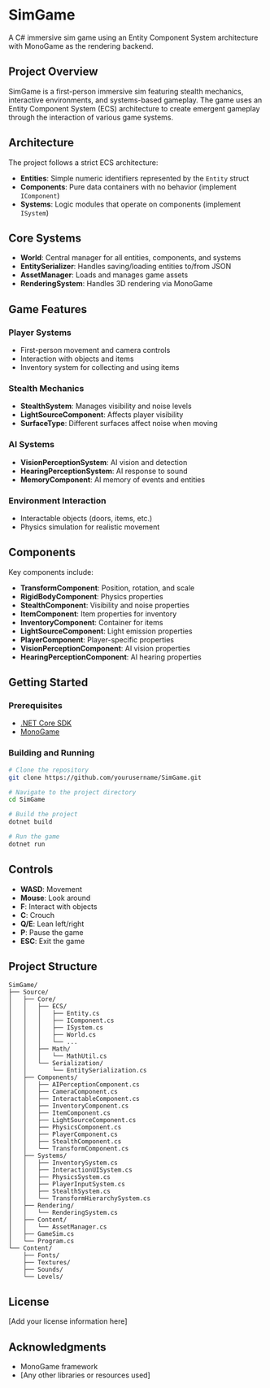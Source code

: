 # SimGame

A C# immersive sim game using an Entity Component System architecture with MonoGame as the rendering backend.

## Project Overview

SimGame is a first-person immersive sim featuring stealth mechanics, interactive environments, and systems-based gameplay. The game uses an Entity Component System (ECS) architecture to create emergent gameplay through the interaction of various game systems.

## Architecture

The project follows a strict ECS architecture:

- **Entities**: Simple numeric identifiers represented by the `Entity` struct
- **Components**: Pure data containers with no behavior (implement `IComponent`)
- **Systems**: Logic modules that operate on components (implement `ISystem`)

## Core Systems

- **World**: Central manager for all entities, components, and systems
- **EntitySerializer**: Handles saving/loading entities to/from JSON
- **AssetManager**: Loads and manages game assets
- **RenderingSystem**: Handles 3D rendering via MonoGame

## Game Features

### Player Systems
- First-person movement and camera controls
- Interaction with objects and items
- Inventory system for collecting and using items

### Stealth Mechanics
- **StealthSystem**: Manages visibility and noise levels
- **LightSourceComponent**: Affects player visibility
- **SurfaceType**: Different surfaces affect noise when moving

### AI Systems
- **VisionPerceptionSystem**: AI vision and detection
- **HearingPerceptionSystem**: AI response to sound
- **MemoryComponent**: AI memory of events and entities

### Environment Interaction
- Interactable objects (doors, items, etc.)
- Physics simulation for realistic movement

## Components

Key components include:

- **TransformComponent**: Position, rotation, and scale
- **RigidBodyComponent**: Physics properties
- **StealthComponent**: Visibility and noise properties
- **ItemComponent**: Item properties for inventory
- **InventoryComponent**: Container for items
- **LightSourceComponent**: Light emission properties
- **PlayerComponent**: Player-specific properties
- **VisionPerceptionComponent**: AI vision properties
- **HearingPerceptionComponent**: AI hearing properties

## Getting Started

### Prerequisites
- [.NET Core SDK](https://dotnet.microsoft.com/download)
- [MonoGame](https://www.monogame.net/)

### Building and Running

```bash
# Clone the repository
git clone https://github.com/yourusername/SimGame.git

# Navigate to the project directory
cd SimGame

# Build the project
dotnet build

# Run the game
dotnet run
```

## Controls

- **WASD**: Movement
- **Mouse**: Look around
- **F**: Interact with objects
- **C**: Crouch
- **Q/E**: Lean left/right
- **P**: Pause the game
- **ESC**: Exit the game

## Project Structure

```
SimGame/
├── Source/
│   ├── Core/
│   │   ├── ECS/
│   │   │   ├── Entity.cs
│   │   │   ├── IComponent.cs
│   │   │   ├── ISystem.cs
│   │   │   ├── World.cs
│   │   │   └── ...
│   │   ├── Math/
│   │   │   └── MathUtil.cs
│   │   └── Serialization/
│   │       └── EntitySerialization.cs
│   ├── Components/
│   │   ├── AIPerceptionComponent.cs
│   │   ├── CameraComponent.cs
│   │   ├── InteractableComponent.cs
│   │   ├── InventoryComponent.cs
│   │   ├── ItemComponent.cs
│   │   ├── LightSourceComponent.cs
│   │   ├── PhysicsComponent.cs
│   │   ├── PlayerComponent.cs
│   │   ├── StealthComponent.cs
│   │   └── TransformComponent.cs
│   ├── Systems/
│   │   ├── InventorySystem.cs
│   │   ├── InteractionUISystem.cs
│   │   ├── PhysicsSystem.cs
│   │   ├── PlayerInputSystem.cs
│   │   ├── StealthSystem.cs
│   │   └── TransformHierarchySystem.cs
│   ├── Rendering/
│   │   └── RenderingSystem.cs
│   ├── Content/
│   │   └── AssetManager.cs
│   ├── GameSim.cs
│   └── Program.cs
└── Content/
    ├── Fonts/
    ├── Textures/
    ├── Sounds/
    └── Levels/
```

## License

[Add your license information here]

## Acknowledgments

- MonoGame framework
- [Any other libraries or resources used]